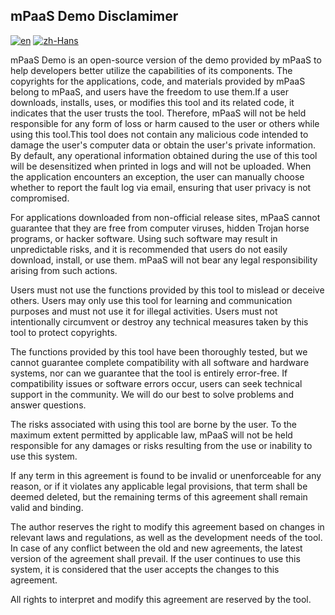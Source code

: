 ## mPaaS Demo Disclamimer

[![en](https://img.shields.io/badge/Language-English-red)](https://github.com/alipay/mPaaS/blob//master/Disclaimer.md)
[![zh-Hans](https://img.shields.io/badge/Language-%E4%B8%AD%E6%96%87-blue)](https://github.com/alipay/mPaaS/blob/master/Disclaimer.zh-Hans.md)

mPaaS Demo is an open-source version of the demo provided by mPaaS to help developers better utilize the capabilities of its components. The copyrights for the applications, code, and materials provided by mPaaS belong to mPaaS, and users have the freedom to use them.If a user downloads, installs, uses, or modifies this tool and its related code, it indicates that the user trusts the tool. Therefore, mPaaS will not be held responsible for any form of loss or harm caused to the user or others while using this tool.This tool does not contain any malicious code intended to damage the user's computer data or obtain the user's private information. By default, any operational information obtained during the use of this tool will be desensitized when printed in logs and will not be uploaded. When the application encounters an exception, the user can manually choose whether to report the fault log via email, ensuring that user privacy is not compromised.

For applications downloaded from non-official release sites, mPaaS cannot guarantee that they are free from computer viruses, hidden Trojan horse programs, or hacker software. Using such software may result in unpredictable risks, and it is recommended that users do not easily download, install, or use them. mPaaS will not bear any legal responsibility arising from such actions.

Users must not use the functions provided by this tool to mislead or deceive others. Users may only use this tool for learning and communication purposes and must not use it for illegal activities. Users must not intentionally circumvent or destroy any technical measures taken by this tool to protect copyrights.

The functions provided by this tool have been thoroughly tested, but we cannot guarantee complete compatibility with all software and hardware systems, nor can we guarantee that the tool is entirely error-free. If compatibility issues or software errors occur, users can seek technical support in the community. We will do our best to solve problems and answer questions.

The risks associated with using this tool are borne by the user. To the maximum extent permitted by applicable law, mPaaS will not be held responsible for any damages or risks resulting from the use or inability to use this system.

If any term in this agreement is found to be invalid or unenforceable for any reason, or if it violates any applicable legal provisions, that term shall be deemed deleted, but the remaining terms of this agreement shall remain valid and binding.

The author reserves the right to modify this agreement based on changes in relevant laws and regulations, as well as the development needs of the tool. In case of any conflict between the old and new agreements, the latest version of the agreement shall prevail. If the user continues to use this system, it is considered that the user accepts the changes to this agreement.

All rights to interpret and modify this agreement are reserved by the tool.
